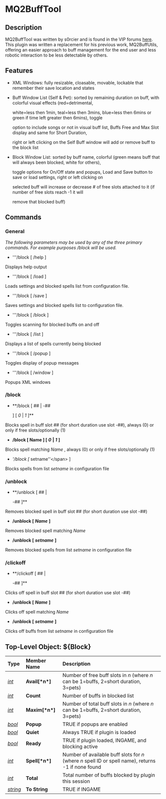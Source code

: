 # MQ2BuffTool

## Description

MQ2BuffTool was written by s0rcier and is found in the VIP forums [here](https://macroquest2.com/phpBB3/viewtopic.php?t=11890). This plugin was written a replacement for his previous work, MQ2BuffUtils, offering an easier approach to buff management for the end user and less robotic interaction to be less detectable by others.

## Features

* XML Windows: fully resizable, cloasable, movable, lockable that remember their save location and states
* Buff Window List \(Self & Pet\): sorted by remaining duration on buff, with colorful visual effects \(red=detrimental,

  white=less then 1min, teal=less then 3mins, blue=less then 6mins or green if time left greater then 6mins\), toggle

  option to include songs or not in visual buff list, Buffs Free and Max Slot display and same for Short Duration,

  right or left clicking on the Self Buff window will add or remove buff to the block list

* Block Window List: sorted by buff name, colorful \(green means buff that will always been blocked, white for others\),

  toggle options for On/Off state and popups, Load and Save button to save or load settings, right or left clicking on

  selected buff will increase or decrease \# of free slots attached to it \(if number of free slots reach -1 it will

  remove that blocked buff\)

## Commands

### General

_The following parameters may be used by any of the three primary commands. For example purposes /block will be used._

* '''/block \[ /help \]

Displays help output

* '''/block \[ /load \]

Loads settings and blocked spells list from configuration file.

* '''/block \[ /save \]

Saves settings and blocked spells list to configuration file.

* '''/block \[ /block \]

Toggles scanning for blocked buffs on and off

* '''/block \[ /list \]

Displays a list of spells currently being blocked

* '''/block \[ /popup \]

Toggles display of popup messages

* '''/block \[ /window \]

Popups XML windows

### /block

* \*\*/block \[ \#\# \| -\#\#

  \] \[ _0_ \| _1_ \]\*\*

Blocks spell in buff slot \#\# \(for short duration use slot -\#\#\), always \(0\) or only if free slots/optionally \(1\)

* **/block \[ Name \] \[** _**0**_ **\|** _**1**_ **\]**

Blocks spell matching _Name_ , always \(0\) or only if free slots/optionally \(1\)

* _'/block \[_ setname''&lt;/span&gt; \]

Blocks spells from list _setname_ in configuration file

### /unblock

* \*\*/unblock \[ \#\# \|

  -\#\# \]\*\*

Removes blocked spell in buff slot \#\# \(for short duration use slot -\#\#\)

* **/unblock \[** _**Name**_ **\]**

Removes blocked spell matching _Name_

* **/unblock \[** _**setname**_ **\]**

Removes blocked spells from list _setname_ in configuration file

### /clickoff

* \*\*/clickoff \[ \#\# \|

  -\#\# \]\*\*

Clicks off spell in buff slot \#\# \(for short duration use slot -\#\#\)

* **/unblock \[** _**Name**_ **\]**

Clicks off spell matching _Name_

* **/unblock \[** _**setname**_ **\]**

Clicks off buffs from list _setname_ in configuration file

## Top-Level Object: ${Block}

| **Type** | **Member Name** | **Description** |
| :--- | :--- | :--- |
| [_int_](../../reference/data-types/datatype-int.md) | **Avail\[\***n**\*\]** | Number of free buff slots in _n_ \(where _n_ can be 1=buffs, 2=short duration, 3=pets\) |
| [_int_](../../reference/data-types/datatype-int.md) | **Count** | Number of buffs in blocked list |
| [_int_](../../reference/data-types/datatype-int.md) | **Maxim\[\***n**\*\]** | Number of total buff slots in _n_ \(where _n_ can be 1=buffs, 2=short duration, 3=pets\) |
| [_bool_](../../reference/data-types/datatype-bool.md) | **Popup** | TRUE if popups are enabled |
| [_bool_](../../reference/data-types/datatype-bool.md) | **Quiet** | Always TRUE if plugin is loaded |
| [_bool_](../../reference/data-types/datatype-bool.md) | **Ready** | TRUE if plugin loaded, INGAME, and blocking active |
| [_int_](../../reference/data-types/datatype-int.md) | **Spell\[\***n**\*\]** | Number of available buff slots for _n_ \(where _n_ spell ID or spell name\), returns -1 if none found |
| [_int_](../../reference/data-types/datatype-int.md) | **Total** | Total number of buffs blocked by plugin this session |
| [_string_]() | **To String** | TRUE if INGAME |
